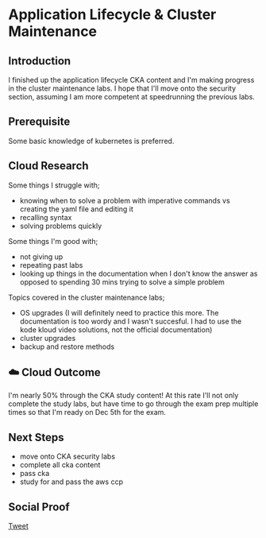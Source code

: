 
# Application Lifecycle & Cluster Maintenance

## Introduction

I finished up the application lifecycle CKA content and I'm making progress in the cluster maintenance labs. I hope that I'll move onto the security section, assuming I am more competent at speedrunning the previous labs.

## Prerequisite

Some basic knowledge of kubernetes is preferred.

## Cloud Research

Some things I struggle with;
- knowing when to solve a problem with imperative commands vs creating the yaml file and editing it
- recalling syntax
- solving problems quickly

Some things I'm good with;
- not giving up
- repeating past labs
- looking up things in the documentation when I don't know the answer as opposed to spending 30 mins trying to solve a simple problem


Topics covered in the cluster maintenance labs;
- OS upgrades (I will definitely need to practice this more. The documentation is too wordy and I wasn't succesful. I had to use the kode kloud video solutions, not the official documentation)
- cluster upgrades
- backup and restore methods

## ☁️ Cloud Outcome

I'm nearly 50% through the CKA study content! At this rate I'll not only complete the study labs, but have time to go through the exam prep multiple times so that I'm ready on Dec 5th for the exam.

## Next Steps

- move onto CKA security labs
- complete all cka content
- pass cka
- study for and pass the aws ccp

## Social Proof

[Tweet]()